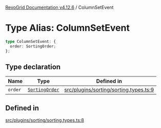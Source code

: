 [RevoGrid Documentation v4.12.6](README.md) / ColumnSetEvent

# Type Alias: ColumnSetEvent

```ts
type ColumnSetEvent: {
  order: SortingOrder;
};
```

## Type declaration

| Name | Type | Defined in |
| ------ | ------ | ------ |
| `order` | [`SortingOrder`](TypeAlias.SortingOrder.md) | [src/plugins/sorting/sorting.types.ts:9](https://github.com/revolist/revogrid/blob/293c9e1b6198b802a0690dc2e0b9faebd722e77f/src/plugins/sorting/sorting.types.ts#L9) |

## Defined in

[src/plugins/sorting/sorting.types.ts:8](https://github.com/revolist/revogrid/blob/293c9e1b6198b802a0690dc2e0b9faebd722e77f/src/plugins/sorting/sorting.types.ts#L8)
